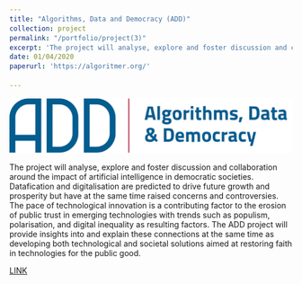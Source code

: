 ```yaml
---
title: "Algorithms, Data and Democracy (ADD)"
collection: project
permalink: "/portfolio/project(3)"
excerpt: 'The project will analyse, explore and foster discussion and collaboration around the impact of artificial intelligence in democratic societies.'
date: 01/04/2020
paperurl: 'https://algoritmer.org/'

---
```

![Conference](/images/ADD.png)

The project will analyse, explore and foster discussion and collaboration around the impact of artificial intelligence in democratic societies. Datafication and digitalisation are predicted to drive future growth and prosperity but have at the same time raised concerns and controversies. The pace of technological innovation is a contributing factor to the erosion of public trust in emerging technologies with trends such as populism, polarisation, and digital inequality as resulting factors. The ADD project will provide insights into and explain these connections at the same time as developing both technological and societal solutions aimed at restoring faith in technologies for the public good.

[LINK](https://algoritmer.org/)

